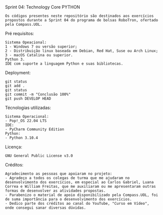 Sprint 04: Technology Core PYTHON

    Os códigos presentes neste repositório são destinados aos exercícios propostos durante a Sprint 04 do programa de bolsas RoboTron, ofertado pela Compass.UOL.

Pré requisitos:

    Sistema Opeacional:
    1 - Windows 7 ou versão superior;
    2 - Distribuição linux baseada em Debian, Red Hat, Suse ou Arch Linux;
    3 - macOS Catalina ou superior.
    Python 3.
    IDE com suporte a linguagem Python e suas bibliotecas.

Deployment:
    
    git status
    git add .
    git status
    git commit -m "Conclusão 100%"
    git push DEVELOP HEAD

Técnologias utilizadas:

    Sistema Operacional: 
    - Pop!_OS 22.04 LTS
    IDE:
    - PyCharm Community Edition
    Python:
    - Python 3.10.4


Licença:

    GNU General Public License v3.0

Créditos:

    Agradecimento as pessoas que apoiaram no projeto:
    - Agradeço a todos os colegas de turma que me ajudaram no desenvolvimento dos exercícios, em especial ao Carlos Gabriel, Luana Correa e William Freitas, que me auxiliaram ou me apresentaram outras formas de desenvolver as atividades propostas.
    - Parabenizo o material de apoio disponibilizado pela Compass.UOL, foi de suma importãncia para o desenvolvimento dos exercícios.
    - Dedico parte dos créditos ao canal do YouTube, "Curso em Vídeo", onde consegui sanar diversas dúvidas.

